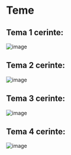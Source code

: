 # Teme

## Tema 1 cerinte:
![image](https://user-images.githubusercontent.com/73616883/222120911-2b3d05c1-02a2-4d84-877d-a016fdae2e3e.png)

## Tema 2 cerinte:
![image](https://user-images.githubusercontent.com/73616883/222120989-88c51429-3823-4f09-b0fc-3aeee82e1b07.png)

## Tema 3 cerinte:
![image](https://user-images.githubusercontent.com/73616883/222121029-bbc04781-491a-4987-8e45-ca895143b66e.png)

## Tema 4 cerinte:
![image](https://user-images.githubusercontent.com/73616883/222120763-5ff55392-a6cb-44a2-a97a-7442c86eed21.png)
